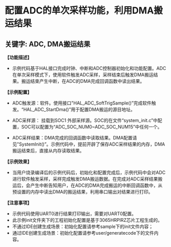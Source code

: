 # 配置ADC的单次采样功能，利用DMA搬运结果
## 关键字: ADC, DMA搬运结果

**【功能描述】**
+ 示例代码基于HAL接口完成时钟、中断和ADC控制器初始化和功能配置。ADC在单次采样模式下，使用软件触发ADC采样，采样结束后触发DMA搬运结果。搬运结束产生中断，在ADC的DMA完成回调函数中读出结果。

**【示例配置】**
+ ADC触发源：软件。使用接口"HAL_ADC_SoftTrigSample()”完成软件触发。“HAL_ADC_StartDma()”用于配置DMA搬运的源目地址。

+ ADC采样源： 挂载到SOC1 外部采样源。SOC的在文件“system_init.c”中配置，SOC可以配置为“ADC_SOC_NUM0~ADC_SOC_NUM15”中任何一个。

+ ADC采样结果：DMA完成的回调函数中读取结果。DMA配置请见"SystemInit()”。示例代码中，提前开辟了保存ADC采样结果的内存，DMA搬运结束后，直接从内存读取结果。

**【示例效果】**
+ 当用户烧录编译后的示例代码后，初始化和配置完成后，示例代码中会对ADC进行软件触发采样，采样完成触发DMA搬运数据。在完成对ADC采样结果搬运后，会产生中断告知用户，在ADC的DMA完成搬运的中断回调函数中，从预设置的内存中读出DMA的搬运结果，利用串口输出对结果进行打印。

**【注意事项】**
+ 示例代码使用UART0进行结果打印输出，需要对UART0配置。
+ 此示例init文件夹下的工程初始化配置是基于3065HRPIRZ芯片工程生成的。
+ 不通过IDE创建生成场景：初始化配置请参考sample下的init文件内容；
+ 通过IDE创建生成场景：初始化配置请参考user/generatecode下的文件内容。
